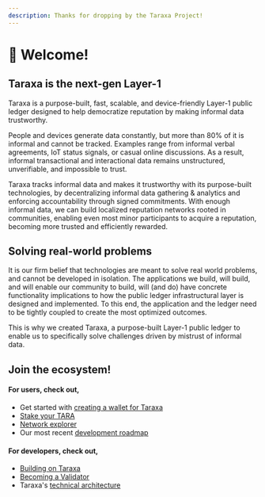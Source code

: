 ```yaml
---
description: Thanks for dropping by the Taraxa Project!
---
```


# 👋 Welcome!

## Taraxa is the next-gen Layer-1

Taraxa is a purpose-built, fast, scalable, and device-friendly Layer-1 public ledger designed to help democratize reputation by making informal data trustworthy.&#x20;

People and devices generate data constantly, but more than 80% of it is informal and cannot be tracked. Examples range from informal verbal agreements, IoT status signals, or casual online discussions. As a result, informal transactional and interactional data remains unstructured, unverifiable, and impossible to trust.

Taraxa tracks informal data and makes it trustworthy with its purpose-built technologies, by decentralizing informal data gathering & analytics and enforcing accountability through signed commitments. With enough informal data, we can build localized reputation networks rooted in communities, enabling even most minor participants to acquire a reputation, becoming more trusted and efficiently rewarded.

##

## Solving real-world problems

It is our firm belief that technologies are meant to solve real world problems, and cannot be developed in isolation. The applications we build, will build, and will enable our community to build, will (and do) have concrete functionality implications to how the public ledger infrastructural layer is designed and implemented. To this end, the application and the ledger need to be tightly coupled to create the most optimized outcomes.

This is why we created Taraxa, a purpose-built Layer-1 public ledger to enable us to specifically solve challenges driven by mistrust of informal data.&#x20;

##

## Join the ecosystem!&#x20;

#### For users, check out,&#x20;

* Get started with [creating a wallet for Taraxa](wallet/)&#x20;
* [Stake your TARA](staking/)
* [Network explorer](https://explorer.mainnet.taraxa.io/)&#x20;
* Our most recent [development roadmap](roadmap.md)

#### For developers, check out,&#x20;

* [Building on Taraxa](develop/quickstart.md)
* [Becoming a Validator](become-a-validator/)&#x20;
* Taraxa's [technical architecture](tech-whitepaper/taraxa-architecture.md)

